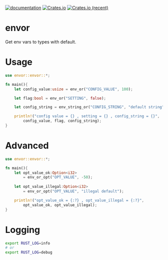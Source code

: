 [![documentation](https://docs.rs/envor/badge.svg)](https://docs.rs/envor) [![Crates.io](https://img.shields.io/crates/v/envor.svg)](https://crates.io/crates/envor) [![Crates.io (recent)](https://img.shields.io/crates/dr/envor)](https://crates.io/crates/envor)

# envor

Get env vars to types with default.

# Usage

```rust
use envor::envor::*;

fn main(){
	let config_value:usize = env_or("CONFIG_VALUE", 100);

	let flag:bool = env_or("SETTING", false);

	let config_string = env_string_or("CONFIG_STRING", "default string");

	println!("config value = {} , setting = {} , config_string = {}",
		config_value, flag, config_string);
}
```

# Advanced

```rust
use envor::envor::*;

fn main(){
	let opt_value_ok:Option<i32>
		= env_or_opt("OPT_VALUE", -50);
		
	let opt_value_illegal:Option<i32>
		= env_or_opt("OPT_VALUE", "illegal default");

	println!("opt_value_ok = {:?} , opt_value_illegal = {:?}",
		opt_value_ok, opt_value_illegal);
}
```

# Logging

```bash
export RUST_LOG=info
# or
export RUST_LOG=debug
```